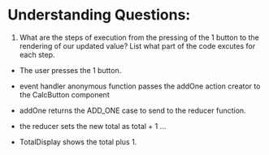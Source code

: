 # Understanding Questions:
1. What are the steps of execution from the pressing of the 1 button to the rendering of our updated value? List what part of the code excutes for each step.
* The user presses the 1 button.
* event handler anonymous function passes the addOne action creator to the CalcButton component
* addOne returns the ADD_ONE case to send to the reducer function.
* the reducer sets the new total as total + 1
...

* TotalDisplay shows the total plus 1.
